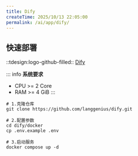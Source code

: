 ```yaml
---
title: Dify
createTime: 2025/10/13 22:05:00
permalink: /ai/app/dify/
---
```


## 快速部署

::tdesign:logo-github-filled:: [Dify](https://github.com/langgenius/dify.git)

::: info
**系统要求**
- CPU >= 2 Core
- RAM >= 4 GiB
:::

```shell
# 1.克隆仓库
git clone https://github.com/langgenius/dify.git

# 2.配置参数
cd dify/docker
cp .env.example .env

# 3.启动服务
docker compose up -d
```
